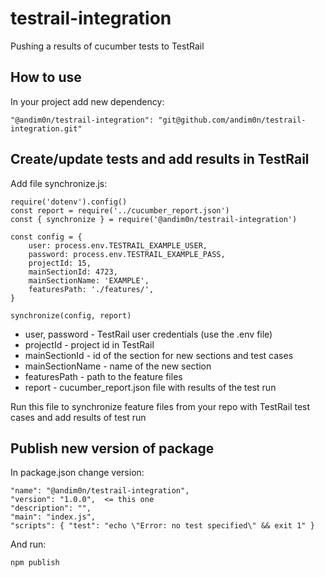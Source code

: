 # testrail-integration

Pushing a results of cucumber tests to TestRail

## How to use

In your project add new dependency:

    "@andim0n/testrail-integration": "git@github.com/andim0n/testrail-integration.git"

## Create/update tests and add results in TestRail

Add file synchronize.js:

    require('dotenv').config()
    const report = require('../cucumber_report.json')
    const { synchronize } = require('@andim0n/testrail-integration')

    const config = {
        user: process.env.TESTRAIL_EXAMPLE_USER,
        password: process.env.TESTRAIL_EXAMPLE_PASS,
        projectId: 15,
        mainSectionId: 4723,
        mainSectionName: 'EXAMPLE',
        featuresPath: './features/',
    }

    synchronize(config, report)

- user, password - TestRail user credentials (use the .env file)
- projectId - project id in TestRail
- mainSectionId - id of the section for new sections and test cases
- mainSectionName - name of the new section
- featuresPath - path to the feature files
- report - cucumber_report.json file with results of the test run

Run this file to synchronize feature files from your repo with TestRail test cases and add results of test run

## Publish new version of package

In package.json change version:

    "name": "@andim0n/testrail-integration",
    "version": "1.0.0",  <= this one
    "description": "",
    "main": "index.js",
    "scripts": { "test": "echo \"Error: no test specified\" && exit 1" }

And run:

    npm publish
